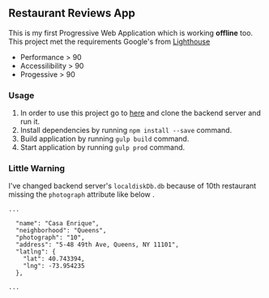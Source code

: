## Restaurant Reviews App
This is my first Progressive Web Application which is working **offline** too. This project met the requirements Google's from [Lighthouse](https://developers.google.com/web/tools/lighthouse/)

* Performance > 90
* Accessilibility > 90
* Progessive > 90

### Usage
1. In order to use this project go to [here](https://github.com/udacity/mws-restaurant-stage-3) and clone the backend server and run it.
2. Install dependencies by running `npm install --save` command.
3. Build application by running `gulp build` command.
4. Start application by running `gulp prod` command.

### Little Warning

I've changed backend server's `localdiskDb.db` because of 10th restaurant missing the `photograph` attribute like below .

```
...

  "name": "Casa Enrique",
  "neighborhood": "Queens",
  "photograph": "10",
  "address": "5-48 49th Ave, Queens, NY 11101",
  "latlng": {
    "lat": 40.743394,
    "lng": -73.954235
  },
  
...
```
